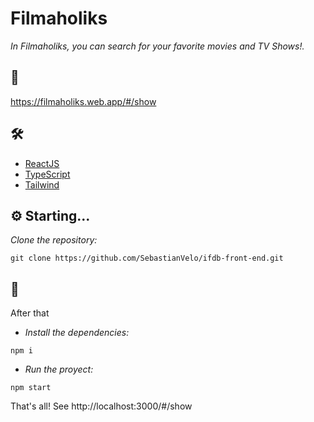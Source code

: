 # Filmaholiks

_In Filmaholiks, you can search for your favorite movies and TV Shows!._

## :link:
https://filmaholiks.web.app/#/show

## 🛠️

* [ReactJS](https://es.reactjs.org/)  
* [TypeScript](https://www.typescriptlang.org/) 
* [Tailwind](https://tailwindcss.com/) 

## ⚙️ Starting... 

_Clone the repository:_

```
git clone https://github.com/SebastianVelo/ifdb-front-end.git
```

## 🚀

After that

* _Install the dependencies:_
```
npm i
```

* _Run the proyect:_
```
npm start
```

That's all! See http://localhost:3000/#/show
